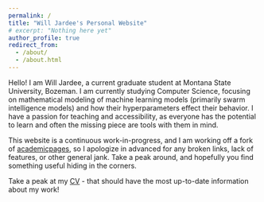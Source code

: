 ```yaml
---
permalink: /
title: "Will Jardee's Personal Website"
# excerpt: "Nothing here yet"
author_profile: true
redirect_from: 
  - /about/
  - /about.html
---
```


Hello! I am Will Jardee, a current graduate student at Montana State
University, Bozeman. I am currently studying Computer Science, focusing on
mathematical modeling of machine learning models (primarily swarm intelligence
models) and how their hyperparameters effect their behavior. I have a passion
for teaching and accessibility, as everyone has the potential to learn and
often the missing piece are tools with them in mind. 

This website is a continuous work-in-progress, and I am working off a fork of
[academicpages](https://academicpages.github.io/), so I apologize in advanced
for any broken links, lack of features, or other general jank. Take a peak
around, and hopefully you find something useful hiding in the corners.

Take a peak at my [CV](./cv) - that should have the most up-to-date information
about my work!
